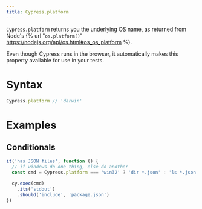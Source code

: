 ```yaml
---
title: Cypress.platform
---
```


`Cypress.platform` returns you the underlying OS name, as returned from Node's {% url "`os.platform()`" https://nodejs.org/api/os.html#os_os_platform %}.

Even though Cypress runs in the browser, it automatically makes this property available for use in your tests.

# Syntax

```javascript
Cypress.platform // 'darwin'
```

# Examples

## Conditionals

```javascript
it('has JSON files', function () {
  // if windows do one thing, else do another
  const cmd = Cypress.platform === 'win32' ? 'dir *.json' : 'ls *.json'

  cy.exec(cmd)
    .its('stdout')
    .should('include', 'package.json')
})
```
